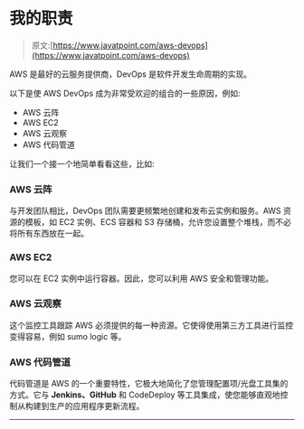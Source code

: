 # 我的职责

> 原文:[https://www.javatpoint.com/aws-devops](https://www.javatpoint.com/aws-devops)

AWS 是最好的云服务提供商，DevOps 是软件开发生命周期的实现。

以下是使 AWS DevOps 成为非常受欢迎的组合的一些原因，例如:

*   AWS 云阵
*   AWS EC2
*   AWS 云观察
*   AWS 代码管道

让我们一个接一个地简单看看这些，比如:

### AWS 云阵

与开发团队相比，DevOps 团队需要更频繁地创建和发布云实例和服务。AWS 资源的模板，如 EC2 实例、ECS 容器和 S3 存储桶，允许您设置整个堆栈，而不必将所有东西放在一起。

### AWS EC2

您可以在 EC2 实例中运行容器。因此，您可以利用 AWS 安全和管理功能。

### AWS 云观察

这个监控工具跟踪 AWS 必须提供的每一种资源。它使得使用第三方工具进行监控变得容易，例如 sumo logic 等。

### AWS 代码管道

代码管道是 AWS 的一个重要特性，它极大地简化了您管理配置项/光盘工具集的方式。它与 **Jenkins、GitHub** 和 CodeDeploy 等工具集成，使您能够直观地控制从构建到生产的应用程序更新流程。

* * *